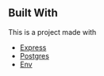 ## Built With

This is a project made with

- [Express](https://expressjs.com/)
- [Postgres]("https://www.npmjs.com/package/pg")
- [Env](https://www.npmjs.com/package/dotenv)
